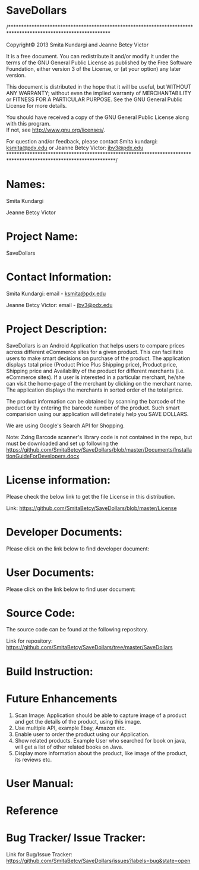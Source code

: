 SaveDollars
===========

/***************************************************************************************************************

Copyright© 2013 Smita Kundargi and Jeanne Betcy Victor

It is a free document. You can redistribute it and/or modify
it under the terms of the GNU General Public License as published by
the Free Software Foundation, either version 3 of the License, or
(at your option) any later version.

This document is distributed in the hope that it will be useful,
but WITHOUT ANY WARRANTY; without even the implied warranty of
MERCHANTABILITY or FITNESS FOR A PARTICULAR PURPOSE. See the
GNU General Public License for more details.

You should have received a copy of the GNU General Public License
along with this program.    
If not, see <http://www.gnu.org/licenses/>.

For question and/or feedback, please contact Smita kundargi: <ksmita@pdx.edu> or Jeanne Betcy Victor: <jbv3@pdx.edu>
*****************************************************************************************************************/

Names:
===========
Smita Kundargi

Jeanne Betcy Victor

Project Name:
===========
SaveDollars

Contact Information:
===========

Smita Kundargi:       email - ksmita@pdx.edu 

Jeanne Betcy Victor:  email - jbv3@pdx.edu 

Project Description:
===========
SaveDollars is an Android Application that helps users to compare prices across different eCommerce sites for
a given product. This can facilitate users to make smart decisions on purchase of the product. 
The application displays total price (Product Price Plus Shipping price), Product price, Shipping price and 
Availability of the product for different merchants (i.e. eCommerce sites). If a user is interested in a particular 
merchant, he/she can visit the home-page of the merchant by clicking on the merchant name. The application
displays the merchants in sorted order of the total price.

The product information can be obtained by scanning the barcode of the product or by entering the barcode number 
of the product.  Such smart comparision using our application will definately help you SAVE DOLLARS. 

We are using Google's Search API for Shopping. 

Note:
Zxing Barcode scanner's library code is not contained in the repo, but must be downloaded and set up following the 
https://github.com/SmitaBetcy/SaveDollars/blob/master/Documents/InstallationGuideForDevelopers.docx

License information:
===========
Please check the below link to get the file License in this distribution.       

Link: https://github.com/SmitaBetcy/SaveDollars/blob/master/License

Developer Documents:
===========
Please click on the link below to find developer document:

User Documents:
===========
Please click on the link below to find user document:

Source Code:
===========
The source code can be found at the following repository. 

Link for repository: 
https://github.com/SmitaBetcy/SaveDollars/tree/master/SaveDollars

Build Instruction:
===========

Future Enhancements
===========
1. Scan Image: Application should be able to capture image of a product and get the details of the product,
   using this image.
2. Use multiple API, example Ebay, Amazon etc.    
3. Enable user to order the product using our Application.
4. Show related products. Example User who searched for book on java, will get a list of other related books on Java.
5. Display more information about the product, like image of the product, its reviews etc.

User Manual:
===========

Reference
===========

Bug Tracker/ Issue Tracker:
===========
Link for Bug/Issue Tracker: 
https://github.com/SmitaBetcy/SaveDollars/issues?labels=bug&state=open
















































